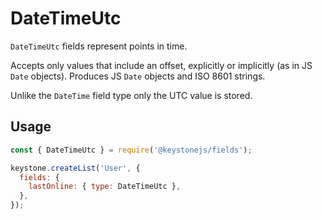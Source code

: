 <!--[meta]
section: api
subSection: field-types
title: DateTimeUtc
[meta]-->

# DateTimeUtc

`DateTimeUtc` fields represent points in time.

Accepts only values that include an offset, explicitly or implicitly (as in JS `Date` objects).
Produces JS `Date` objects and ISO 8601 strings.

Unlike the `DateTime` field type only the UTC value is stored.

## Usage

```js
const { DateTimeUtc } = require('@keystonejs/fields');

keystone.createList('User', {
  fields: {
    lastOnline: { type: DateTimeUtc },
  },
});
```
